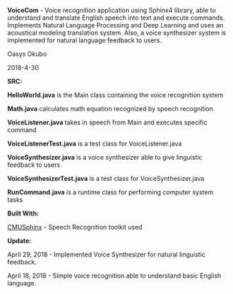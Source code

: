 **VoiceCom** - Voice recognition application using Sphinx4 library, able to understand and translate English speech into text and execute commands. Implements Natural Language Processing and Deep Learning and uses an acoustical modeling translation system. Also, a voice synthesizer system is implemented for natural language feedback to users.

Oasys Okubo

2018-4-30

**SRC:**

**HelloWorld.java** is the Main class containing the voice recognition system

**Math.java** calculates math equation recognized by speech recognition

**VoiceListener.java** takes in speech from Main and executes specific command

**VoiceListenerTest.java** is a test class for VoiceListener.java

**VoiceSynthesizer.java** is a voice synthesizer able to give linguistic feedback to users

**VoiceSynthesizerTest.java** is a test class for VoiceSynthesizer.java

**RunCommand.java** is a runtime class for performing computer system tasks


**Built With:**

[CMUSphinx](https://cmusphinx.github.io) - Speech Recognition toolkit used

**Update:**

April 29, 2018 - Implemented Voice Synthesizer for natural linguistic feedback.

April 18, 2018 - Simple voice recognition able to understand basic English language. 



